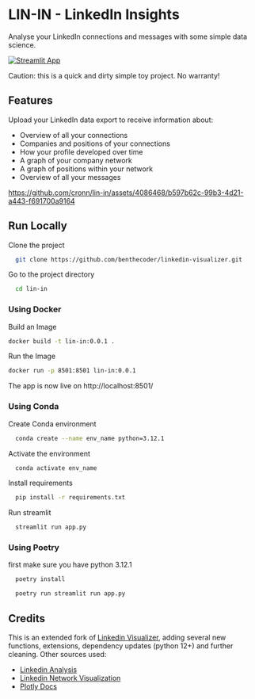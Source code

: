 # LIN-IN - LinkedIn Insights
Analyse your LinkedIn connections and messages with some simple data science.

[![Streamlit App](https://static.streamlit.io/badges/streamlit_badge_black_white.svg)](https://lin-in.streamlit.app)

Caution: this is a quick and dirty simple toy project. No warranty! 

## Features
Upload your LinkedIn data export to receive information about:

- Overview of all your connections
- Companies and positions of your connections
- How your profile developed over time
- A graph of your company network
- A graph of positions within your network
- Overview of all your messages

https://github.com/cronn/lin-in/assets/4086468/b597b62c-99b3-4d21-a443-f691700a9164

## Run Locally

Clone the project

```bash
  git clone https://github.com/benthecoder/linkedin-visualizer.git
```

Go to the project directory

```bash
  cd lin-in
```

### Using Docker

Build an Image

```bash
docker build -t lin-in:0.0.1 .
```

Run the Image

```bash
docker run -p 8501:8501 lin-in:0.0.1
```

The app is now live on http://localhost:8501/

### Using Conda

Create Conda environment

```bash
  conda create --name env_name python=3.12.1
```

Activate the environment

```bash
  conda activate env_name
```

Install requirements

```bash
  pip install -r requirements.txt
```

Run streamlit

```bash
  streamlit run app.py
```

### Using Poetry

first make sure you have python 3.12.1

```bash
  poetry install
```

```bash
  poetry run streamlit run app.py
```

## Credits

This is an extended fork of [Linkedin Visualizer](https://github.com/benthecoder/linkedin-visualizer), adding several new functions, extensions, dependency updates (python 12+) and further cleaning. Other sources used:
- [Linkedin Analysis](https://github.com/tavishcode/linkedin_analysis/tree/master)
- [Linkedin Network Visualization](https://github.com/Thanh-To/linkedin-network-visualization)
- [Plotly Docs](https://plotly.com/python/treemaps/)

